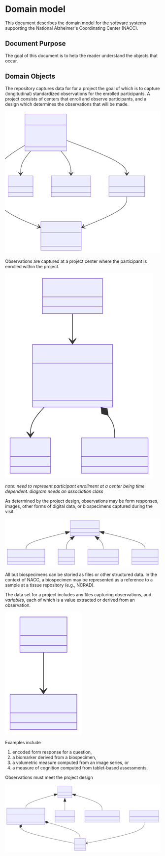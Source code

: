 # Domain model 

This document describes the domain model for the software systems supporting the National Alzheimer's Coordinating Center (NACC).

## Document Purpose

The goal of this document is to help the reader understand the objects that occur.

## Domain Objects

The repository captures data for for a project the goal of which is to capture (longitudinal) standardized observations for the enrolled participants.
A project consists of centers that enroll and observe participants, and a design which determines the observations that will be made.

![diagram](./02-domain-model-1.svg)

Observations are captured at a project center where the participant is enrolled within the project.

![diagram](./02-domain-model-2.svg)

*note: need to represent participant enrollment at a center being time dependent. diagram needs an association class*

As determined by the project design, observations may be form responses, images, other forms of digital data, or biospecimens captured during the visit.

![diagram](./02-domain-model-3.svg)

All but biospecimens can be storied as files or other structured data.
In the context of NACC, a biospecimen may be represented as a reference to a sample at a tissue repository (e.g., NCRAD).

The data set for a project includes any files capturing observations, and *variables*, each of which is a value extracted or derived from an observation.

![diagram](./02-domain-model-4.svg)

Examples include

1.  encoded form response for a question, 
2.  a biomarker derived from a biospecimen,
3.  a volumetric measure computed from an image series, or
4.  a measure of cognition computed from tablet-based assessments.

Observations must meet the project design

![diagram](./02-domain-model-5.svg)
